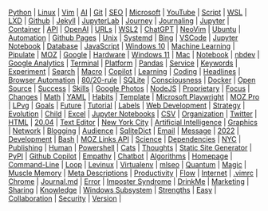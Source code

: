 
[Python](/python/) | [Linux](/linux/) | [Vim](/vim/) | [AI](/ai/) | 
[Git](/git/) | [SEO](/seo/) | [Microsoft](/microsoft/) | [YouTube](/youtube/) | 
[Script](/script/) | [WSL](/wsl/) | [LXD](/lxd/) | [Github](/github/) | 
[Jekyll](/jekyll/) | [JupyterLab](/jupyterlab/) | [Journey](/journey/) | [Journaling](/journaling/) | 
[Jupyter](/jupyter/) | [Container](/container/) | [API](/api/) | [OpenAI](/openai/) | 
[URLs](/url/) | [WSL2](/wsl2/) | [ChatGPT](/chatgpt/) | [NeoVim](/neovim/) | 
[Ubuntu](/ubuntu/) | [Automation](/automation/) | [Github Pages](/github-pages/) | [Unix](/unix/) | 
[Systemd](/systemd/) | [Bing](/bing/) | [VSCode](/vscode/) | [Jupyter Notebook](/jupyter-notebook/) | 
[Database](/database/) | [JavaScript](/javascript/) | [Windows 10](/windows-10/) | [Machine Learning](/machine-learning/) | 
[Pipulate](/pipulate/) | [MOZ](/moz/) | [Google](/google/) | [Hardware](/hardware/) | 
[Windows 11](/windows-11/) | [Mac](/mac/) | [Notebook](/notebook/) | [nbdev](/nbdev/) | 
[Google Analytics](/google-analytics/) | [Terminal](/terminal/) | [Platform](/platform/) | [Pandas](/panda/) | 
[Service](/service/) | [Keywords](/keywords/) | [Experiment](/experiment/) | [Search](/search/) | 
[Macro](/macro/) | [Copilot](/copilot/) | [Learning](/learning/) | [Coding](/coding/) | 
[Headlines](/headline/) | [Browser Automation](/browser-automation/) | [80/20-rule](/80-20-rule/) | [SQLite](/sqlite/) | 
[Consciousness](/consciousness/) | [Docker](/docker/) | [Open Source](/open-source/) | [Success](/success/) | 
[Skills](/skill/) | [Google Photos](/google-photos/) | [NodeJS](/nodejs/) | [Proprietary](/proprietary/) | 
[Focus](/focus/) | [Changes](/change/) | [Math](/math/) | [YAML](/yaml/) | 
[Habits](/habit/) | [Template](/template/) | [Microsoft Playwright](/microsoft-playwright/) | [MOZ Pro](/moz-pro/) | 
[LPvg](/lpvg/) | [Goals](/goal/) | [Future](/future/) | [Tutorial](/tutorial/) | 
[Labels](/label/) | [Web Development](/web-development/) | [Strategy](/strategy/) | [Evolution](/evolution/) | 
[Child](/child/) | [Excel](/excel/) | [Jupyter Notebooks](/jupyter-notebooks/) | [CSV](/csv/) | 
[Organization](/organization/) | [Twitter](/twitter/) | [HTML](/html/) | [20.04](/20-04/) | 
[Text Editor](/text-editor/) | [New York City](/new-york-city/) | [Artificial Intelligence](/artificial-intelligence/) | [Graphics](/graphic/) | 
[Network](/network/) | [Blogging](/blogging/) | [Audience](/audience/) | [SqliteDict](/sqlitedict/) | 
[Email](/email/) | [Message](/message/) | [2022](/2022/) | [Development](/development/) | 
[Bash](/bash/) | [MOZ Links API](/moz-links-api/) | [Science](/science/) | [Dependencies](/dependency/) | 
[NYC](/nyc/) | [Publishing](/publishing/) | [Human](/human/) | [Powershell](/powershell/) | 
[Cats](/cat/) | [Thoughts](/thought/) | [Static Site Generator](/static-site-generator/) | [PyPI](/pypi/) | 
[Github Copilot](/github-copilot/) | [Empathy](/empathy/) | [Chatbot](/chatbot/) | [Algorithms](/algorithm/) | 
[Homepage](/homepage/) | [Command-Line](/command-line/) | [Loop](/loop/) | [Levinux](/levinux/) | 
[Virtualenv](/virtualenv/) | [mlseo](/mlseo/) | [Quantum](/quantum/) | [Magic](/magic/) | 
[Muscle Memory](/muscle-memory/) | [Meta Descriptions](/meta-descriptions/) | [Productivity](/productivity/) | [Flow](/flow/) | 
[Internet](/internet/) | [.vimrc](/vimrc/) | [Chrome](/chrome/) | [Journal.md](/journal-md/) | 
[Error](/error/) | [Imposter Syndrome](/imposter-syndrome/) | [DrinkMe](/drinkme/) | [Marketing](/marketing/) | 
[Sharing](/sharing/) | [Knowledge](/knowledge/) | [Windows Subsystem](/windows-subsystem/) | [Strengths](/strength/) | 
[Easy](/easy/) | [Collaboration](/collaboration/) | [Security](/security/) | [Version](/version/) | 